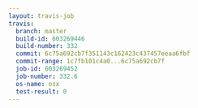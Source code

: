 ```yaml
---
layout: travis-job
travis:
  branch: master
  build-id: 603269446
  build-number: 332
  commit: 6c75a692cb7f351143c162423c437457eeaa6fbf
  commit-range: 1c7fb101c4a0...6c75a692cb7f
  job-id: 603269452
  job-number: 332.6
  os-name: osx
  test-result: 0
---
```

